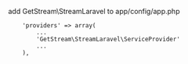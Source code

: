 add GetStream\StreamLaravel to app/config/app.php

```
    'providers' => array(
        ...
        'GetStream\StreamLaravel\ServiceProvider'
        ...
    ),
```